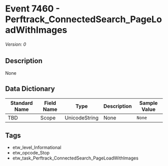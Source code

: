 # Event 7460 - Perftrack_ConnectedSearch_PageLoadWithImages
###### Version: 0

## Description
None

## Data Dictionary
|Standard Name|Field Name|Type|Description|Sample Value|
|---|---|---|---|---|
|TBD|Scope|UnicodeString|None|`None`|

## Tags
* etw_level_Informational
* etw_opcode_Stop
* etw_task_Perftrack_ConnectedSearch_PageLoadWithImages
